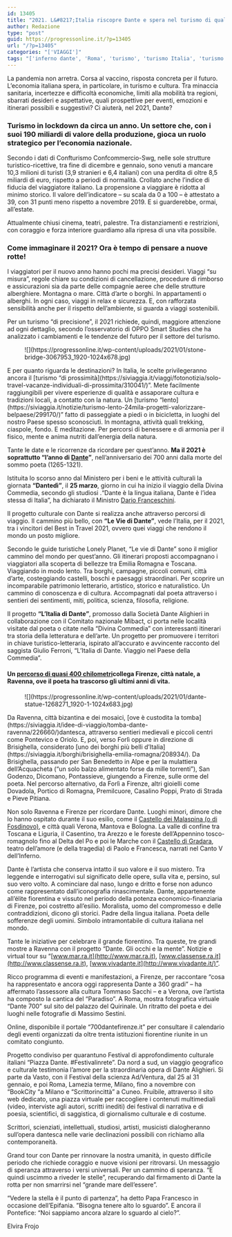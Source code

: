 ```yaml
---
id: 13405
title: "2021. L&#8217;Italia riscopre Dante e spera nel turismo di qualit\xE0"
author: Redazione
type: "post"
guid: https://progressonline.it/?p=13405
url: "/?p=13405"
categories: "['VIAGGI']"
tags: "['inferno dante', 'Roma', 'turismo', 'turismo Italia', 'turismo toscana']"
---
```


La pandemia non arretra. Corsa al vaccino, risposta concreta per il futuro. L’economia italiana spera, in particolare, in turismo e cultura. Tra minaccia sanitaria, incertezze e difficoltà economiche, limiti alla mobilità tra regioni, sbarrati desideri e aspettative, quali prospettive per eventi, emozioni e itinerari possibili e suggestivi? Ci aiuterà, nel 2021, Dante?

### Turismo in lockdown da circa un anno. Un settore che, con i suoi 190 miliardi di valore della produzione, gioca un ruolo strategico per l’economia nazionale.

Secondo i dati di Confturismo Confcommercio-Swg, nelle sole strutture turistico-ricettive, tra fine di dicembre e gennaio, sono venuti a mancare 10,3 milioni di turisti (3,9 stranieri e 6,4 italiani) con una perdita di oltre 8,5 miliardi di euro, rispetto a periodi di normalità. Crollato anche l’indice di fiducia del viaggiatore italiano. La propensione a viaggiare è ridotta al minimo storico. Il valore dell’indicatore – su scala da 0 a 100 – è attestato a 39, con 31 punti meno rispetto a novembre 2019. E si guarderebbe, ormai, all’estate.

Attualmente chiusi cinema, teatri, palestre. Tra distanziamenti e restrizioni, con coraggio e forza interiore guardiamo alla ripresa di una vita possibile.

### Come immaginare il 2021? Ora è tempo di pensare a nuove rotte! 

I viaggiatori per il nuovo anno hanno pochi ma precisi desideri. Viaggi “su misura”, regole chiare su condizioni di cancellazione, procedure di rimborso e assicurazioni sia da parte delle compagnie aeree che delle strutture alberghiere. Montagna o mare. Città d’arte o borghi. In appartamenti o alberghi. In ogni caso, viaggi in relax e sicurezza. E, con rafforzata sensibilità anche per il rispetto dell’ambiente, si guarda a viaggi sostenibili.

Per un turismo “di precisione”, il 2021 richiede, quindi, maggiore attenzione ad ogni dettaglio, secondo l’osservatorio di OPPO Smart Studies che ha analizzato i cambiamenti e le tendenze del futuro per il settore del turismo.

<div class="wp-block-image"><figure class="alignleft size-large is-resized">![](https://progressonline.it/wp-content/uploads/2021/01/stone-bridge-3067953_1920-1024x678.jpg)</figure></div>E per quanto riguarda le destinazioni? In Italia, le scelte privilegeranno ancora il [turismo “di prossimità](https://siviaggia.it/viaggi/fotonotizia/solo-travel-vacanze-individuali-di-prossimita/310041/)”. Mete facilmente raggiungibili per vivere esperienze di qualità e assaporare cultura e tradizioni locali, a contatto con la natura. Un [turismo “lento](https://siviaggia.it/notizie/turismo-lento-24mila-progetti-valorizzare-belpaese/299170/)” fatto di passeggiate a piedi o in bicicletta, in luoghi del nostro Paese spesso sconosciuti. In montagna, attività quali trekking, ciaspole, fondo. E meditazione. Per percorsi di benessere e di armonia per il fisico, mente e anima nutriti dall’energia della natura.

Tante le date e le ricorrenze da ricordare per quest’anno. **Ma il 2021 è soprattutto “l’anno di [Dante](https://progressonline.it/dantedi/)”**, nell’anniversario dei 700 anni dalla morte del sommo poeta (1265-1321).

Istituita lo scorso anno dal Ministero per i beni e le attività culturali la giornata **“Dantedì”**, il **25 marzo**, giorno in cui ha inizio il viaggio della Divina Commedia, secondo gli studiosi .“Dante è la lingua italiana, Dante è l’idea stessa di Italia”, ha dichiarato il Ministro [Dario Franceschini](https://www.mam-e.it/arte/franceschini-la-venere-di-botticelli-resta-agli-uffizi/).

Il progetto culturale con Dante si realizza anche attraverso percorsi di viaggio. Il cammino più bello, con **“Le Vie di Dante”**, vede l’Italia, per il 2021, tra i vincitori del Best in Travel 2021, ovvero quei viaggi che rendono il mondo un posto migliore.

Secondo le guide turistiche Lonely Planet, “Le vie di Dante” sono il miglior cammino del mondo per quest’anno. Gli itinerari proposti accompagnano i viaggiatori alla scoperta di bellezze tra Emilia Romagna e Toscana. Viaggiando in modo lento. Tra borghi, campagne, piccoli comuni, città d’arte, costeggiando castelli, boschi e paesaggi straordinari. Per scoprire un incomparabile patrimonio letterario, artistico, storico e naturalistico. Un cammino di conoscenza e di cultura. Accompagnati dal poeta attraverso i sentieri dei sentimenti, miti, politica, scienza, filosofia, religione.

Il progetto **“L’Italia di Dante”**, promosso dalla Società Dante Alighieri in collaborazione con il Comitato nazionale Mibact, ci porta nelle località visitate dal poeta o citate nella “Divina Commedia” con interessanti itinerari tra storia della letteratura e dell’arte. Un progetto per promuovere i territori in chiave turistico-letteraria, ispirato all’accurato e avvincente racconto del saggista Giulio Ferroni, “L’Italia di Dante. Viaggio nel Paese della Commedia”.

#### Un [percorso di quasi 400 chilometri](https://siviaggia.it/cammini/fotonotizia/cammini-italiani-settembre/304004/attachment/cammino-di-dante-sulle-tracce-del-sommo-poeta/)collega Firenze, città natale, a Ravenna, ove il poeta ha trascorso gli ultimi anni di vita. 

<div class="wp-block-image"><figure class="alignright size-large is-resized">![](https://progressonline.it/wp-content/uploads/2021/01/dante-statue-1268271_1920-1-1024x683.jpg)</figure></div>Da Ravenna, città bizantina e dei mosaici, [ove è custodita la tomba](https://siviaggia.it/idee-di-viaggio/tomba-dante-ravenna/226660/)dantesca, attraverso sentieri medievali e piccoli centri come Pontevico e Oriolo. E, poi, verso Forlì oppure in direzione di Brisighella, considerato [uno dei borghi più belli d’Italia](https://siviaggia.it/borghi/brisighella-emilia-romagna/208934/). Da Brisighella, passando per San Benedetto in Alpe e per la mulattiera dell’Acquacheta (“un solo balzo alimentato forse da mille torrenti”), San Godenzo, Dicomano, Pontassieve, giungendo a Firenze, sulle orme del poeta. Nel percorso alternativo, da Forlì a Firenze, altri gioielli come Dovadola, Portico di Romagna, Premilcuore, Casalino Poppi, Prato di Strada e Pieve Pitiana.

Non solo Ravenna e Firenze per ricordare Dante. Luoghi minori, dimore che lo hanno ospitato durante il suo esilio, come il [Castello dei Malaspina (o di Fosdinovo)](https://siviaggia.it/idee-di-viaggio/castello-fosdinovo-dante-ha-ultimato-divina-commedia/279144/), e città quali Verona, Mantova e Bologna. La valle di confine tra Toscana e Liguria, il Casentino, tra Arezzo e le foreste dell’Appennino tosco-romagnolo fino al Delta del Po e poi le Marche con il [Castello di Gradara](https://siviaggia.it/borghi/gradara-paolo-francesca-marche/257401/), teatro dell’amore (e della tragedia) di Paolo e Francesca, narrati nel Canto V dell’Inferno.

Dante è l’artista che conserva intatto il suo valore e il suo mistero. Tra leggende e interrogativi sul significato delle opere, sulla vita e, persino, sul suo vero volto. A cominciare dal naso, lungo e dritto e forse non adunco come rappresentato dall’iconografia rinascimentale. Dante, appartenente all’élite fiorentina e vissuto nel periodo della potenza economico-finanziaria di Firenze, poi costretto all’esilio. Moralista, uomo del compromesso e delle contraddizioni, dicono gli storici. Padre della lingua italiana. Poeta delle sofferenze degli uomini. Simbolo intramontabile di cultura italiana nel mondo.

Tante le iniziative per celebrare il grande fiorentino. Tra queste, tre grandi mostre a Ravenna con il progetto “Dante. Gli occhi e la mente”. Notizie e virtual tour su “[www.mar.ra.it](http://www.mar.ra.it), [www.classense.ra.it](http://www.classense.ra.it), [www.vivadante.it](http://www.vivadante.it/)”.

Ricco programma di eventi e manifestazioni, a Firenze, per raccontare “cosa ha rappresentato e ancora oggi rappresenta Dante a 360 gradi” – ha affermato l’assessore alla cultura Tommaso Sacchi – e a Verona, ove l’artista ha composto la cantica del “Paradiso”. A Roma, mostra fotografica virtuale “Dante 700” sul sito del palazzo del Quirinale. Un ritratto del poeta e dei luoghi nelle fotografie di Massimo Sestini.

Online, disponibile il portale “700dantefirenze.it” per consultare il calendario degli eventi organizzati da oltre trenta istituzioni fiorentine riunite in un comitato congiunto.

Progetto condiviso per quarantuno Festival di approfondimento culturale italiani “Piazza Dante. #Festivalinrete”. Da nord a sud, un viaggio geografico e culturale testimonia l’amore per la straordinaria opera di Dante Alighieri. Si parte da Vasto, con il Festival della scienza Ad/Ventura, dal 25 al 31 gennaio, e poi Roma, Lamezia terme, Milano, fino a novembre con “BookCity “a Milano e “Scrittorincittà” a Cuneo. Fruibile, attraverso il sito web dedicato, una piazza virtuale per raccogliere i contenuti multimediali (video, interviste agli autori, scritti inediti) dei festival di narrativa e di poesia, scientifici, di saggistica, di giornalismo culturale e di costume.

Scrittori, scienziati, intellettuali, studiosi, artisti, musicisti dialogheranno sull’opera dantesca nelle varie declinazioni possibili con richiamo alla contemporaneità.

Grand tour con Dante per rinnovare la nostra umanità, in questo difficile periodo che richiede coraggio e nuove visioni per ritrovarsi. Un messaggio di speranza attraverso i versi universali. Per un cammino di speranza. “E quindi uscimmo a riveder le stelle”, recuperando dal firmamento di Dante la rotta per non smarrirsi nel “grande mare dell’essere”.

“Vedere la stella è il punto di partenza”, ha detto Papa Francesco in occasione dell’Epifania. ”Bisogna tenere alto lo sguardo”. E ancora il Pontefice: “Noi sappiamo ancora alzare lo sguardo al cielo?”.

Elvira Frojo